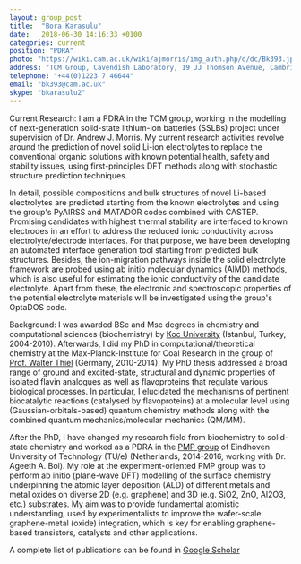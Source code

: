 ```yaml
---
layout: group_post
title:  "Bora Karasulu"
date:   2018-06-30 14:16:33 +0100
categories: current
position: "PDRA"
photo: "https://wiki.cam.ac.uk/wiki/ajmorris/img_auth.php/d/dc/Bk393.jpg"
address: "TCM Group, Cavendish Laboratory, 19 JJ Thomson Avenue, Cambridge, CB3 0HE"
telephone: "+44(0)1223 7 46644"
email: "bk393@cam.ac.uk"
skype: "bkarasulu2"
---
```



Current Research: I am a PDRA in the TCM group, working in the modelling of next-generation solid-state lithium-ion batteries (SSLBs) project under supervision of Dr. Andrew J. Morris. My current research activities revolve around the prediction of novel solid Li-ion electrolytes to replace the conventional organic solutions with known potential health, safety and stability issues, using first-principles DFT methods along with stochastic structure prediction techniques.

In detail, possible compositions and bulk structures of novel Li-based electrolytes are predicted starting from the known electrolytes and using the group's PyAIRSS and MATADOR codes combined with CASTEP. Promising candidates with highest thermal stability are interfaced to known electrodes in an effort to address the reduced ionic conductivity across electrolyte/electrode interfaces. For that purpose, we have been developing an automated interface generation tool starting from predicted bulk structures. Besides, the ion-migration pathways inside the solid electrolyte framework are probed using ab initio molecular dynamics (AIMD) methods, which is also useful for estimating the ionic conductivity of the candidate electrolyte. Apart from these, the electronic and spectroscopic properties of the potential electrolyte materials will be investigated using the group's OptaDOS code.

Background: I was awarded BSc and Msc degrees in chemistry and computational sciences (biochemistry) by [Koc University](https://science.ku.edu.tr/en/departments/chemistry/about/) (Istanbul, Turkey, 2004-2010). Afterwards, I did my PhD in computational/theoretical chemistry at the Max-Planck-Institute for Coal Research in the group of [Prof. Walter Thiel](https://www.kofo.mpg.de/en/research/theoretical-chemistry) (Germany, 2010-2014). My PhD thesis addressed a broad range of ground and excited-state, structural and dynamic properties of isolated flavin analogues as well as flavoproteins that regulate various biological processes. In particular, I elucidated the mechanisms of pertinent biocatalytic reactions (catalysed by flavoproteins) at a molecular level using (Gaussian-orbitals-based) quantum chemistry methods along with the combined quantum mechanics/molecular mechanics (QM/MM).

After the PhD, I have changed my research field from biochemistry to solid-state chemistry and worked as a PDRA in the [PMP group](https://www.tue.nl/en/university/departments/applied-physics/research/research-groups/research-cluster-plasma-and-radiation/plasma-and-materials-processing-pmp/research-group/) of Eindhoven University of Technology (TU/e) (Netherlands, 2014-2016, working with Dr. Ageeth A. Bol). My role at the experiment-oriented PMP group was to perform ab initio (plane-wave DFT) modelling of the surface chemistry underpinning the atomic layer deposition (ALD) of different metals and metal oxides on diverse 2D (e.g. graphene) and 3D (e.g. SiO2, ZnO, Al2O3, etc.) substrates. My aim was to provide fundamental atomistic understanding, used by experimentalists to improve the wafer-scale graphene-metal (oxide) integration, which is key for enabling graphene-based transistors, catalysts and other applications.

A complete list of publications can be found in [Google Scholar](https://scholar.google.com/citations?user=B6toUCwAAAAJ&hl=tr)
